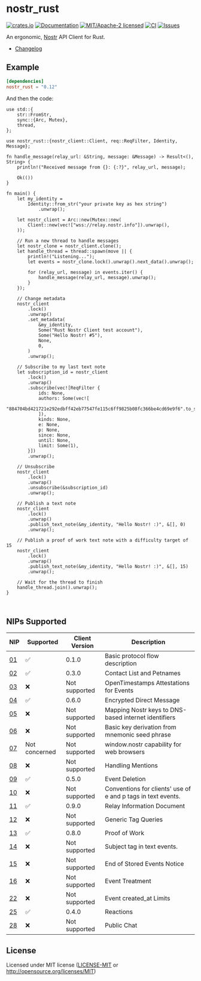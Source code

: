 # nostr_rust

[![crates.io](https://img.shields.io/crates/v/nostr_rust.svg)](https://crates.io/crates/nostr_rust)
[![Documentation](https://docs.rs/nostr_rust/badge.svg)](https://docs.rs/nostr_rust)
[![MIT/Apache-2 licensed](https://img.shields.io/crates/l/nostr_rust.svg)](./LICENSE.txt)
[![CI](https://github.com/0xtlt/nostr_rust/actions/workflows/ci.yml/badge.svg)](https://github.com/0xtlt/nostr_rust/actions/workflows/ci.yml)
[![Issues](https://img.shields.io/github/issues/0xtlt/nostr_rust)](https://img.shields.io/github/issues/0xtlt/nostr_rust)

An ergonomic, [Nostr](https://github.com/nostr-protocol/nostr) API Client for Rust.

- [Changelog](CHANGELOG.md)

## Example

```toml
[dependencies]
nostr_rust = "0.12"
```

And then the code:

```rust,norun
use std::{
    str::FromStr,
    sync::{Arc, Mutex},
    thread,
};

use nostr_rust::{nostr_client::Client, req::ReqFilter, Identity, Message};

fn handle_message(relay_url: &String, message: &Message) -> Result<(), String> {
    println!("Received message from {}: {:?}", relay_url, message);

    Ok(())
}

fn main() {
    let my_identity =
        Identity::from_str("your private key as hex string")
            .unwrap();

    let nostr_client = Arc::new(Mutex::new(
        Client::new(vec!["wss://relay.nostr.info"]).unwrap(),
    ));

    // Run a new thread to handle messages
    let nostr_clone = nostr_client.clone();
    let handle_thread = thread::spawn(move || {
        println!("Listening...");
        let events = nostr_clone.lock().unwrap().next_data().unwrap();

        for (relay_url, message) in events.iter() {
            handle_message(relay_url, message).unwrap();
        }
    });

    // Change metadata
    nostr_client
        .lock()
        .unwrap()
        .set_metadata(
            &my_identity,
            Some("Rust Nostr Client test account"),
            Some("Hello Nostr! #5"),
            None,
            0,
        )
        .unwrap();

    // Subscribe to my last text note
    let subscription_id = nostr_client
        .lock()
        .unwrap()
        .subscribe(vec![ReqFilter {
            ids: None,
            authors: Some(vec![
                "884704bd421721e292edbff42eb77547fe115c6ff9825b08fc366be4cd69e9f6".to_string(),
            ]),
            kinds: None,
            e: None,
            p: None,
            since: None,
            until: None,
            limit: Some(1),
        }])
        .unwrap();

    // Unsubscribe
    nostr_client
        .lock()
        .unwrap()
        .unsubscribe(&subscription_id)
        .unwrap();

    // Publish a text note
    nostr_client
        .lock()
        .unwrap()
        .publish_text_note(&my_identity, "Hello Nostr! :)", &[], 0)
        .unwrap();

    // Publish a proof of work text note with a difficulty target of 15
    nostr_client
        .lock()
        .unwrap()
        .publish_text_note(&my_identity, "Hello Nostr! :)", &[], 15)
        .unwrap();

    // Wait for the thread to finish
    handle_thread.join().unwrap();
}



```

## NIPs Supported

| NIP                                                            | Supported     | Client Version | Description                                                  |
| -------------------------------------------------------------- | ------------- | -------------- | ------------------------------------------------------------ |
| [01](https://github.com/nostr-protocol/nips/blob/master/01.md) | ✅            | 0.1.0          | Basic protocol flow description                              |
| [02](https://github.com/nostr-protocol/nips/blob/master/02.md) | ✅            | 0.3.0          | Contact List and Petnames                                    |
| [03](https://github.com/nostr-protocol/nips/blob/master/03.md) | ❌            | Not supported  | OpenTimestamps Attestations for Events                       |
| [04](https://github.com/nostr-protocol/nips/blob/master/04.md) | ✅            | 0.6.0          | Encrypted Direct Message                                     |
| [05](https://github.com/nostr-protocol/nips/blob/master/05.md) | ❌            | Not supported  | Mapping Nostr keys to DNS-based internet identifiers         |
| [06](https://github.com/nostr-protocol/nips/blob/master/06.md) | ❌            | Not supported  | Basic key derivation from mnemonic seed phrase               |
| [07](https://github.com/nostr-protocol/nips/blob/master/07.md) | Not concerned | Not supported  | window.nostr capability for web browsers                     |
| [08](https://github.com/nostr-protocol/nips/blob/master/08.md) | ❌            | Not supported  | Handling Mentions                                            |
| [09](https://github.com/nostr-protocol/nips/blob/master/09.md) | ✅            | 0.5.0          | Event Deletion                                               |
| [10](https://github.com/nostr-protocol/nips/blob/master/10.md) | ❌            | Not supported  | Conventions for clients' use of e and p tags in text events. |
| [11](https://github.com/nostr-protocol/nips/blob/master/11.md) | ✅            | 0.9.0          | Relay Information Document                                   |
| [12](https://github.com/nostr-protocol/nips/blob/master/12.md) | ❌            | Not supported  | Generic Tag Queries                                          |
| [13](https://github.com/nostr-protocol/nips/blob/master/13.md) | ✅            | 0.8.0          | Proof of Work                                                |
| [14](https://github.com/nostr-protocol/nips/blob/master/14.md) | ❌            | Not supported  | Subject tag in text events.                                  |
| [15](https://github.com/nostr-protocol/nips/blob/master/15.md) | ❌            | Not supported  | End of Stored Events Notice                                  |
| [16](https://github.com/nostr-protocol/nips/blob/master/16.md) | ❌            | Not supported  | Event Treatment                                              |
| [22](https://github.com/nostr-protocol/nips/blob/master/22.md) | ❌            | Not supported  | Event created_at Limits                                      |
| [25](https://github.com/nostr-protocol/nips/blob/master/25.md) | ✅            | 0.4.0          | Reactions                                                    |
| [28](https://github.com/nostr-protocol/nips/blob/master/28.md) | ❌            | Not supported  | Public Chat                                                  |

## License

Licensed under MIT license ([LICENSE-MIT](LICENSE-MIT) or <http://opensource.org/licenses/MIT>)
